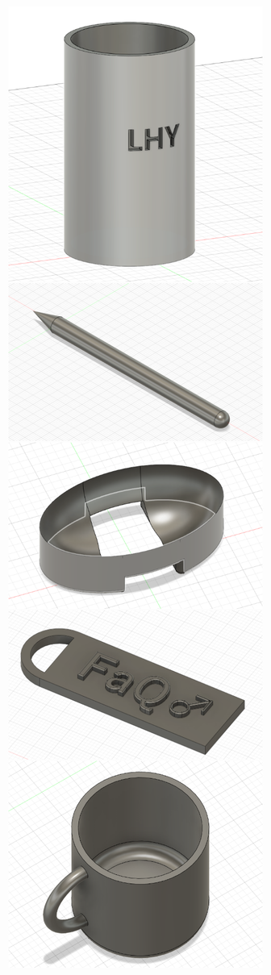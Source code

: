![](https://github.com/shiep2021/homework/blob/main/LiHaoYuan/001.png?raw=true)
![](https://github.com/shiep2021/homework/blob/main/LiHaoYuan/002.png?raw=true)
![](https://github.com/shiep2021/homework/blob/main/LiHaoYuan/003.png?raw=true)
![](https://github.com/shiep2021/homework/blob/main/LiHaoYuan/004.png?raw=true)
![](https://github.com/shiep2021/homework/blob/main/LiHaoYuan/005.png?raw=true)
